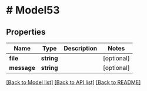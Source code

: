 # # Model53

## Properties

Name | Type | Description | Notes
------------ | ------------- | ------------- | -------------
**file** | **string** |  | [optional]
**message** | **string** |  | [optional]

[[Back to Model list]](../../README.md#models) [[Back to API list]](../../README.md#endpoints) [[Back to README]](../../README.md)
